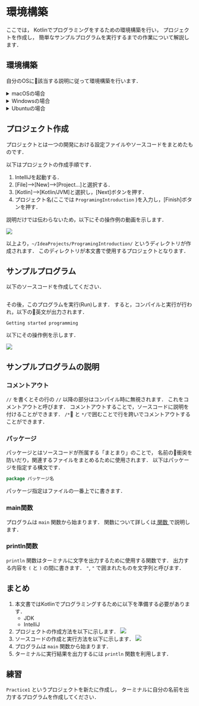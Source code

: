 # 環境構築
ここでは，
Kotlinでプログラミングをするための環境構築を行い，
プロジェクトを作成し，
簡単なサンプルプログラムを実行するまでの作業について解説します．

## 環境構築
自分のOSに該当する説明に従って環境構築を行います．
<details><summary>macOSの場合</summary><div>

### Homebrew
ターミナルを起動して以下を実行し，Homebrewをインストールする．
```sh
/usr/bin/ruby -e "$(curl -fsSL https://raw.githubusercontent.com/Homebrew/install/master/install)"
```

### Java
ターミナルで以下を実行し，Javaをインストールする．
```sh
brew cask install java
```

### IntelliJ IDEA CE
以下のリンクからIntelliJ IDEAのCommunityエディションをダウンロードします．
[https://www.jetbrains.com/idea/](https://www.jetbrains.com/idea/)

その後，`/Application` ディレクトリにコピーしてアプリを起動し，指示に従ってセットアップします．

HomebrewはmacOSのパッケージマネージャの一つで，アプリケーションの管理をするためのプログラムです．
Javaはプログラミング言語の一つで，Kotlinを利用するために必要となります．
IntelliJは統合開発環境の一つで，プログラミングをするためのアプリケーションです．
</div></details>

<details><summary>Windowsの場合</summary><div>
</div></details>

<details><summary>Ubuntuの場合</summary><div>

### Java
端末を起動して以下を実行し，Javaをインストールします．
```sh
sudo apt install default-jdk
```

### IntelliJ IDEA CE
以下のリンクからIntelliJ IDEAのCommunityエディションをダウンロードします．

[https://www.jetbrains.com/idea/](https://www.jetbrains.com/idea/)

その後，ダウンロードしたファイルを展開し，`bin/idea.sh`を起動し，指示に従ってセットアップします．

Javaはプログラミング言語の一つで，Kotlinを利用するために必要となります．
IntelliJは統合開発環境の一つで，プログラミングをするためのアプリケーションです．
</div></details>

## プロジェクト作成
プロジェクトとは一つの開発における設定ファイルやソースコードをまとめたものです．

以下はプロジェクトの作成手順です．
1. IntelliJを起動する．
1. [File]-->[New]-->[Project...]と選択する．
1. [Kotlin]-->[Kotlin/JVM]と選択し，[Next]ボタンを押す．
1. プロジェクト名(ここでは `ProgramingIntroduction` )を入力し，[Finish]ボタンを押す．

説明だけでは伝わらないため，以下にその操作例の動画を示します．

[![](https://img.youtube.com/vi/BV8Xa2nfn3c/0.jpg)](https://www.youtube.com/watch?v=BV8Xa2nfn3c)

以上より，`~/IdeaProjects/ProgramingIntroduction/` というディレクトリが作成されます．
このディレクトリが本文書で使用するプロジェクトとなります．

## サンプルプログラム
以下のソースコードを作成してください．
```kt
```
その後，このプログラムを実行(Run)します．
すると，コンパイルと実行が行われ，以下の英文が出力されます．
```
Getting started programming
```

以下にその操作例を示します．

[![](https://img.youtube.com/vi/-TVzzuHAdcg/0.jpg)](https://www.youtube.com/watch?v=-TVzzuHAdcg)

## サンプルプログラムの説明

### コメントアウト
`//` を書くとその行の `//` 以降の部分はコンパイル時に無視されます．
これをコメントアウトと呼びます．
コメントアウトすることで，ソースコードに説明を付けることができます．
`/*` と `*/`で囲むことで行を跨いでコメントアウトすることができます．

### パッケージ
パッケージとはソースコードが所属する「まとまり」のことで，
名前の衝突を防いだり，関連するファイルをまとめるために使用されます．
以下はパッケージを指定する構文です．
```kt
package パッケージ名
```
パッケージ指定はファイルの一番上でに書きます．

### main関数
プログラムは `main` 関数から始まります．
関数について詳しくは[ 関数 ](Functions.md)で説明します．

### println関数
`println` 関数はターミナルに文字を出力するために使用する関数です．
出力する内容を `(` と `)` の間に書きます．
`"`, `"` で囲まれたものを文字列と呼びます．

## まとめ
1. 本文書ではKotlinでプログラミングするために以下を準備する必要があります．
    * JDK
    * IntelliJ
1. プロジェクトの作成方法を以下に示します．
[![](https://img.youtube.com/vi/BV8Xa2nfn3c/0.jpg)](https://www.youtube.com/watch?v=BV8Xa2nfn3c)
1. ソースコードの作成と実行方法を以下に示します．
[![](https://img.youtube.com/vi/-TVzzuHAdcg/0.jpg)](https://www.youtube.com/watch?v=-TVzzuHAdcg)
1. プログラムは `main` 関数から始まります．
1. ターミナルに実行結果を出力するには `println` 関数を利用します．

## 練習
`Practice1` というプロジェクトを新たに作成し，
ターミナルに自分の名前を出力するプログラムを作成してください．